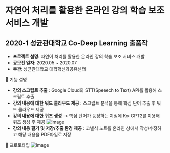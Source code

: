 # 자연어 처리를 활용한 온라인 강의 학습 보조 서비스 개발
## 2020-1 성균관대학교 Co-Deep Learning 출품작

- **프로젝트 설명**: 자연어 처리를 활용한 온라인 강의 학습 보조 서비스 개발
- **공모전 일자**: 2020.05 ~ 2020.07
- **주관**: 성균관대학교 대학혁신과공유센터

🔔 기능 설명
- **강의 스크립트 추출** : Google Cloud의 STT(Speeech to Text) API를 활용해 스크립트 추출
- **강의 내용에 대한 워드 클라우드 제공** : 스크립트 분석을 통해 핵심 단어 추출 후 워드 클라우드 제공 
- **강의 내용에 대한 퀴즈 생성** -> 핵심 단어가 등장하는 지점에 Ko-GPT2를 이용해 퀴즈 생성 후 제공
![image](https://user-images.githubusercontent.com/59307414/89879275-a6cec900-dbfd-11ea-9588-af9dc7314ef1.png)
- **강의 내용 필기 및 저장/추출 환경 제공** : 코넬식 노트를 온라인 상에서 작성/수정하고 해당 내용을 PDF파일로 저장


🔔 프로토타입
![image](https://user-images.githubusercontent.com/59307414/89878630-be598200-dbfc-11ea-8ee3-4657c299d599.png)

